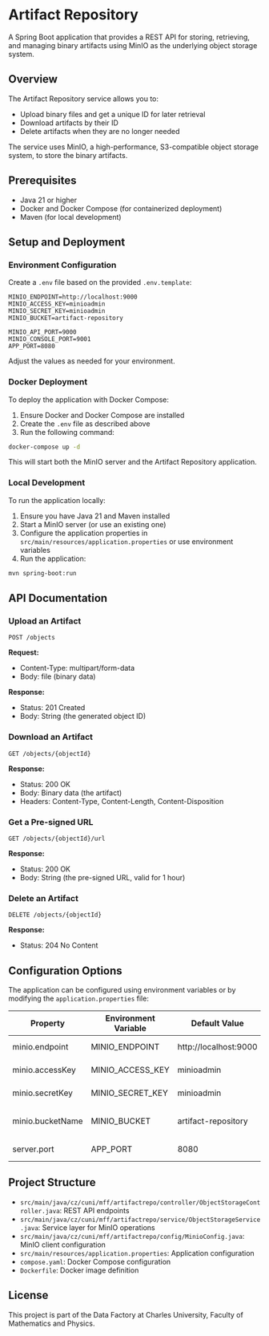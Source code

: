 # Artifact Repository

A Spring Boot application that provides a REST API for storing, retrieving, and managing binary artifacts using MinIO as the underlying object storage system.

## Overview

The Artifact Repository service allows you to:

- Upload binary files and get a unique ID for later retrieval
- Download artifacts by their ID
- Delete artifacts when they are no longer needed

The service uses MinIO, a high-performance, S3-compatible object storage system, to store the binary artifacts.

## Prerequisites

- Java 21 or higher
- Docker and Docker Compose (for containerized deployment)
- Maven (for local development)

## Setup and Deployment

### Environment Configuration

Create a `.env` file based on the provided `.env.template`:

```
MINIO_ENDPOINT=http://localhost:9000
MINIO_ACCESS_KEY=minioadmin
MINIO_SECRET_KEY=minioadmin
MINIO_BUCKET=artifact-repository

MINIO_API_PORT=9000
MINIO_CONSOLE_PORT=9001
APP_PORT=8080
```

Adjust the values as needed for your environment.

### Docker Deployment

To deploy the application with Docker Compose:

1. Ensure Docker and Docker Compose are installed
2. Create the `.env` file as described above
3. Run the following command:

```bash
docker-compose up -d
```

This will start both the MinIO server and the Artifact Repository application.

### Local Development

To run the application locally:

1. Ensure you have Java 21 and Maven installed
2. Start a MinIO server (or use an existing one)
3. Configure the application properties in `src/main/resources/application.properties` or use environment variables
4. Run the application:

```bash
mvn spring-boot:run
```

## API Documentation

### Upload an Artifact

```
POST /objects
```

**Request:**
- Content-Type: multipart/form-data
- Body: file (binary data)

**Response:**
- Status: 201 Created
- Body: String (the generated object ID)

### Download an Artifact

```
GET /objects/{objectId}
```

**Response:**
- Status: 200 OK
- Body: Binary data (the artifact)
- Headers: Content-Type, Content-Length, Content-Disposition

### Get a Pre-signed URL

```
GET /objects/{objectId}/url
```

**Response:**
- Status: 200 OK
- Body: String (the pre-signed URL, valid for 1 hour)

### Delete an Artifact

```
DELETE /objects/{objectId}
```

**Response:**
- Status: 204 No Content

## Configuration Options

The application can be configured using environment variables or by modifying the `application.properties` file:

| Property | Environment Variable | Default Value | Description |
|----------|----------------------|---------------|-------------|
| minio.endpoint | MINIO_ENDPOINT | http://localhost:9000 | MinIO server URL |
| minio.accessKey | MINIO_ACCESS_KEY | minioadmin | MinIO access key |
| minio.secretKey | MINIO_SECRET_KEY | minioadmin | MinIO secret key |
| minio.bucketName | MINIO_BUCKET | artifact-repository | MinIO bucket name |
| server.port | APP_PORT | 8080 | Application port |

## Project Structure

- `src/main/java/cz/cuni/mff/artifactrepo/controller/ObjectStorageController.java`: REST API endpoints
- `src/main/java/cz/cuni/mff/artifactrepo/service/ObjectStorageService.java`: Service layer for MinIO operations
- `src/main/java/cz/cuni/mff/artifactrepo/config/MinioConfig.java`: MinIO client configuration
- `src/main/resources/application.properties`: Application configuration
- `compose.yaml`: Docker Compose configuration
- `Dockerfile`: Docker image definition

## License

This project is part of the Data Factory at Charles University, Faculty of Mathematics and Physics.
